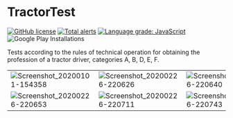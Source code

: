 # TractorTest

[![GitHub license](https://img.shields.io/github/license/rodewitsch/TractorTest)](https://github.com/rodewitsch/TractorTest/blob/master/LICENSE)
[![Total alerts](https://img.shields.io/lgtm/alerts/g/rodewitsch/TractorTest.svg?logo=lgtm&logoWidth=18)](https://lgtm.com/projects/g/rodewitsch/TractorTest/alerts/)
[![Language grade: JavaScript](https://img.shields.io/lgtm/grade/javascript/g/rodewitsch/TractorTest.svg?logo=lgtm&logoWidth=18)](https://lgtm.com/projects/g/rodewitsch/TractorTest/context:javascript)
![Google Play Installations](https://img.shields.io/badge/Google%20Play%20installations-15K%2B-blue)

Tests according to the rules of technical operation for obtaining the profession of a tractor driver, categories A, B, D, E, F.

| | | |
| ------------- | ------------- |------------- |
| ![Screenshot_20200101-154358](https://user-images.githubusercontent.com/16050840/71655491-0f8cc380-2d48-11ea-937b-21dc9e39cd2c.png)  | ![Screenshot_20200226-220626](https://user-images.githubusercontent.com/16050840/75905962-e4614600-5e56-11ea-9cb2-44a34916d594.png)  | ![Screenshot_20200226-220640](https://user-images.githubusercontent.com/16050840/75905990-f7741600-5e56-11ea-999b-368acef885f4.png)  | 
|![Screenshot_20200226-220653](https://user-images.githubusercontent.com/16050840/75906026-0c50a980-5e57-11ea-8eba-3ed13768050d.png)  | ![Screenshot_20200226-220711](https://user-images.githubusercontent.com/16050840/75906063-1bcff280-5e57-11ea-9498-2f2a4fad8b56.png) | ![Screenshot_20200226-220743](https://user-images.githubusercontent.com/16050840/75906099-2ee2c280-5e57-11ea-93ab-e60ac69a6f11.png) |










